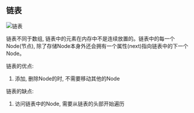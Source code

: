 ## 链表

![链表](https://i.loli.net/2018/08/21/5b7b7dc2b96fd.png)

链表不同于数组, 链表中的元素在内存中不是连续放置的。链表中的每一个Node(节点), 除了存储Node本身外还会拥有一个属性(next)指向链表中的下一个Node。

链表的优点: 
  1. 添加, 删除Node的时, 不需要移动其他的Node

链表的缺点:
  1. 访问链表中的Node, 需要从链表的头部开始遍历